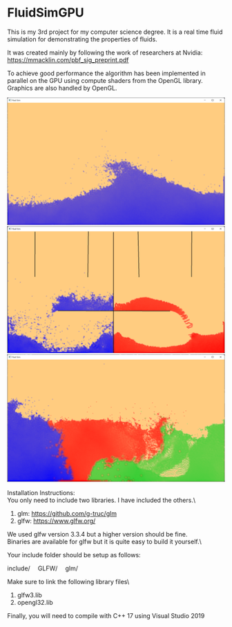 # FluidSimGPU

This is my 3rd project for my computer science degree. It is a real time fluid simulation for demonstrating the properties of fluids.

It was created mainly by following the work of researchers at Nvidia:  
https://mmacklin.com/pbf_sig_preprint.pdf  

To achieve good performance the algorithm has been implemented in parallel on the GPU using compute shaders 
from the OpenGL library. Graphics are also handled by OpenGL.

<img src="screenshots/wave.png" width="600" height=auto />
<img src="screenshots/viscosity.png" width="600" height=auto />
<img src="screenshots/density.png" width="600" height=auto />

Installation Instructions:\
You only need to include two libraries. I have included the others.\
1. glm: https://github.com/g-truc/glm
2. glfw: https://www.glfw.org/

We used glfw version 3.3.4 but a higher version should be fine.\
Binaries are available for glfw but it is quite easy to build it yourself.\

Your include folder should be setup as follows:

include/
&emsp;GLFW/
&emsp;glm/

Make sure to link the following library files\
1. glfw3.lib
2. opengl32.lib

Finally, you will need to compile with C++ 17 using Visual Studio 2019
